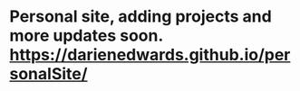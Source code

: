 # Personal site, adding projects and more updates soon. https://darienedwards.github.io/personalSite/
